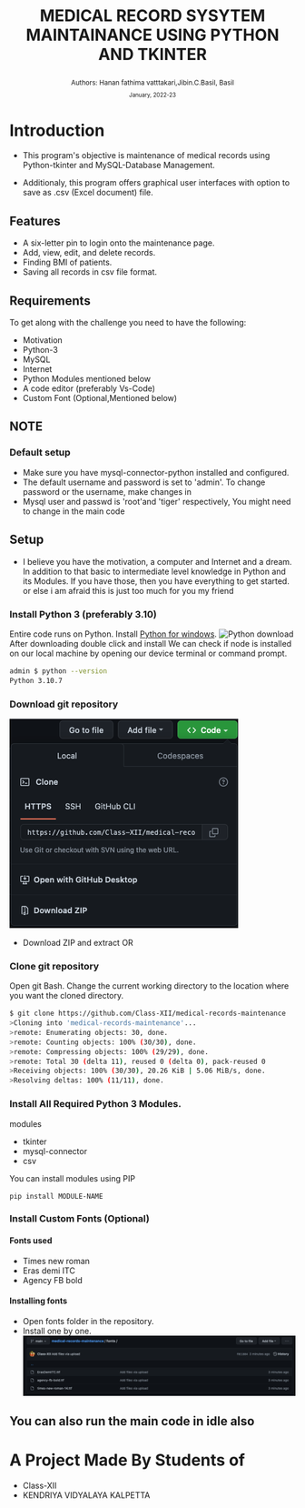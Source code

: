 
<div align="center">

  <h1> MEDICAL RECORD SYSYTEM MAINTAINANCE USING PYTHON AND TKINTER</h1>

  <sub>Authors: <a>Hanan fathima vatttakari,Jibin.C.Basil, Basil</a><br>
<small> January, 2022-23</small></sub>

</div>

# Introduction
- This program's objective is      maintenance of medical records using Python-tkinter and MySQL-Database Management.

- Additionaly, this program offers graphical user interfaces with option to save as .csv (Excel document) file.

## Features

- A six-letter pin to login onto the maintenance page.
- Add, view, edit, and delete records.
- Finding BMI of patients.
- Saving all records in csv file format.

## Requirements
To get along with the challenge you need to have the following:
- Motivation
- Python-3
- MySQL
- Internet
- Python Modules mentioned below
- A code editor (preferably Vs-Code)
- Custom Font (Optional,Mentioned below)

## NOTE

### Default setup
- Make sure you have mysql-connector-python installed and configured.
- The default username and password is set to 'admin'. To change password or the username, make changes in 
- Mysql user and passwd is 'root'and 'tiger' respectively, You might need to change in the main code

## Setup
- I believe you have the motivation, a computer and Internet and a dream. In addition to that basic to intermediate level knowledge in Python and its Modules. If you have those, then you have everything to get started.
or else i am afraid this is just too much for you my friend

### Install Python 3 (preferably 3.10)
Entire code runs on Python. Install [Python for windows](https://www.python.org/downloads/).
![Python download](images/download_python.png)
After downloading double click and install
We can check if node is installed on our local machine by opening our device terminal or command prompt.

```sh
admin $ python --version
Python 3.10.7
```
### Download git repository
![Download repository](IMAGE/repository.png)
- Download ZIP and extract OR
### Clone git repository
Open git Bash.
Change the current working directory to the location where you want the cloned directory.
```sh
$ git clone https://github.com/Class-XII/medical-records-maintenance
>Cloning into 'medical-records-maintenance'...
>remote: Enumerating objects: 30, done.
>remote: Counting objects: 100% (30/30), done.
>remote: Compressing objects: 100% (29/29), done.
>remote: Total 30 (delta 11), reused 0 (delta 0), pack-reused 0
>Receiving objects: 100% (30/30), 20.26 KiB | 5.06 MiB/s, done.
>Resolving deltas: 100% (11/11), done.
```
### Install All Required Python 3 Modules.
modules
- tkinter
- mysql-connector
- csv

You can install modules using PIP

```
pip install MODULE-NAME
```
### Install Custom Fonts (Optional)

#### Fonts used
- Times new roman
- Eras demi ITC
- Agency FB bold

#### Installing fonts
- Open fonts folder in the repository.
- Install one by one.
![installing fonts](IMAGE/font.png)

## You can also run the main code in idle also 

# A Project Made By Students of 
- Class-XII 
- KENDRIYA VIDYALAYA KALPETTA
